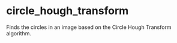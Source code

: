 # circle_hough_transform
 Finds the circles in an image based on the Circle Hough Transform algorithm.
